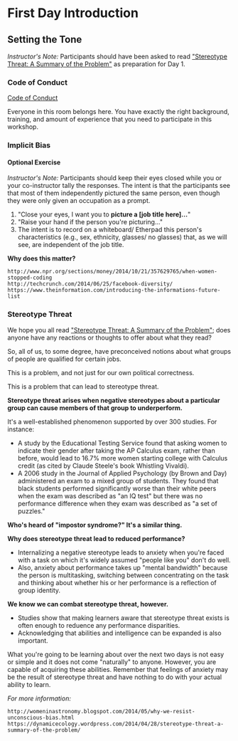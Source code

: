 # First Day Introduction

## Setting the Tone

*Instructor's Note:* Participants should have been asked to read ["Stereotype Threat: A Summary of the Problem"](https://dynamicecology.wordpress.com/2014/04/28/stereotype-threat-a-summary-of-the-problem/) as preparation for Day 1.

### Code of Conduct

[Code of Conduct](http://software-carpentry.org/conduct/)

Everyone in this room belongs here.
You have exactly the right background, training, and amount of experience that you need to participate in this workshop.

### Implicit Bias

#### Optional Exercise

*Instructor's Note:* Participants should keep their eyes closed while you or your co-instructor tally the responses. The intent is that the participants see that most of them independently pictured the same person, even though they were only given an occupation as a prompt.

1. "Close your eyes, I want you to **picture a [job title here]...**"
2. "Raise your hand if the person you're picturing..."
3. The intent is to record on a whiteboard/ Etherpad this person's characteristics (e.g., sex, ethnicity, glasses/ no glasses) that, as we will see, are independent of the job title.

**Why does this matter?**

    http://www.npr.org/sections/money/2014/10/21/357629765/when-women-stopped-coding
    http://techcrunch.com/2014/06/25/facebook-diversity/
    https://www.theinformation.com/introducing-the-informations-future-list

### Stereotype Threat

We hope you all read  ["Stereotype Threat: A Summary of the Problem"](https://dynamicecology.wordpress.com/2014/04/28/stereotype-threat-a-summary-of-the-problem/); does anyone have any reactions or thoughts to offer about what they read?

So, all of us, to some degree, have preconceived notions about what groups of people are qualified for certain jobs.

This is a problem, and not just for our own political correctness.

This is a problem that can lead to stereotype threat.

**Stereotype threat arises when negative stereotypes about a particular group can cause members of that group to underperform.**

It's a well-established phenomenon supported by over 300 studies. For instance:

* A study by the Educational Testing Service found that asking women to indicate their gender after taking the AP Calculus exam, rather than before, would lead to 16.7% more women starting college with Calculus credit (as cited by Claude Steele's book Whistling Vivaldi).
* A 2006 study in the Journal of Applied Psychology (by Brown and Day) administered an exam to a mixed group of students. They found that black students performed significantly worse than their white peers when the exam was described as "an IQ test" but there was no performance difference when they exam was described as "a set of puzzles."

**Who's heard of "impostor syndrome?" It's a similar thing.**

**Why does stereotype threat lead to reduced performance?**

* Internalizing a negative stereotype leads to anxiety when you're faced with a task on which it's widely assumed "people like you" don't do well.
* Also, anxiety about performance takes up "mental bandwidth" because the person is multitasking, switching between concentrating on the task and thinking about whether his or her performance is a reflection of group identity.

**We know we can combat stereotype threat, however.**

* Studies show that making learners aware that stereotype threat exists is often enough to reduence any performance disparities.
* Acknowledging that abilities and intelligence can be expanded is also important.

What you're going to be learning about over the next two days is not easy or simple and it does not come "naturally" to anyone.
However, you are capable of acquiring these abilities.
Remember that feelings of anxiety may be the result of stereotype threat and have nothing to do with your actual ability to learn.

*For more information:*

    http://womeninastronomy.blogspot.com/2014/05/why-we-resist-unconscious-bias.html
    https://dynamicecology.wordpress.com/2014/04/28/stereotype-threat-a-summary-of-the-problem/
